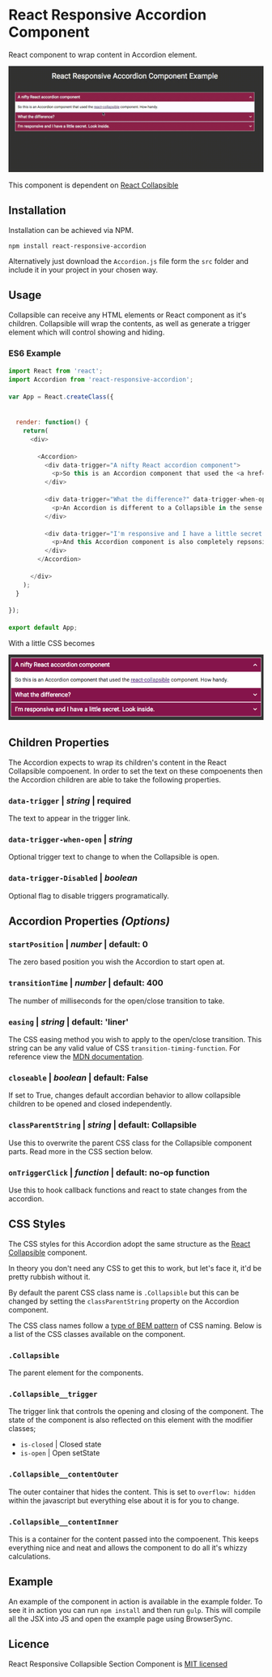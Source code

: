 # React Responsive Accordion Component

React component to wrap content in Accordion element.

![Alt text](example/img/example.gif)

This component is dependent on [React Collapsible](https://github.com/glennflanagan/react-collapsible)


## Installation
Installation can be achieved via NPM.
```
npm install react-responsive-accordion
```

Alternatively just download the `Accordion.js` file form the `src` folder and include it in your project in your chosen way.

## Usage
Collapsible can receive any HTML elements or React component as it's children. Collapsible will wrap the contents, as well as generate a trigger element which will control showing and hiding.

### ES6 Example
```javascript
import React from 'react';
import Accordion from 'react-responsive-accordion';

var App = React.createClass({


  render: function() {
    return(
      <div>

        <Accordion>
          <div data-trigger="A nifty React accordion component">
            <p>So this is an Accordion component that used the <a href="https://github.com/glennflanagan/react-collapsible">react-collapsible</a> component. How handy.</p>
          </div>

          <div data-trigger="What the difference?" data-trigger-when-open="THAT is the difference!">
            <p>An Accordion is different to a Collapsible in the sense that only one "tray" will be open at any one time.</p>
          </div>

          <div data-trigger="I'm responsive and I have a little secret. Look inside.">
            <p>And this Accordion component is also completely repsonsive. Hurrah for mobile users!</p>
          </div>
        </Accordion>

      </div>
    );
  }

});

export default App;

```

With a little CSS becomes

![Alt text](example/img/becomes.png)

## Children Properties

The Accordion expects to wrap its children's content in the React Collapsible compoenent. In order to set the text on these compoenents then the Accordion children are able to take the following properties.

### `data-trigger` | *string* | **required**
The text to appear in the trigger link.

### `data-trigger-when-open` | *string*
Optional trigger text to change to when the Collapsible is open.

### `data-trigger-Disabled` | *boolean*
Optional flag to disable triggers programatically.
 

## Accordion Properties *(Options)*

### `startPosition` | *number* | default: 0
The zero based position you wish the Accordion to start open at.

### `transitionTime` | *number* | default: 400
The number of milliseconds for the open/close transition to take.

### `easing` | *string* | default: 'liner'
The CSS easing method you wish to apply to the open/close transition. This string can be any valid value of CSS `transition-timing-function`. For reference view the [MDN documentation](https://developer.mozilla.org/en/docs/Web/CSS/transition-timing-function).

### `closeable` | *boolean* | default: False
If set to True, changes default accordian behavior to allow collapsible children to be opened and closed independently.

### `classParentString` | *string* | default: Collapsible
Use this to overwrite the parent CSS class for the Collapsible component parts. Read more in the CSS section below.

### `onTriggerClick` | *function* | default: no-op function
Use this to hook callback functions and react to state changes from the accordion.

## CSS Styles
The CSS styles for this Accordion adopt the same structure as the [React Collapsible](https://github.com/glennflanagan/react-collapsible) component.

In theory you don't need any CSS to get this to work, but let's face it, it'd be pretty rubbish without it.

By default the parent CSS class name is `.Collapsible` but this can be changed by setting the `classParentString` property on the Accordion component.

The CSS class names follow a [type of BEM pattern](http://getbem.com/introduction/) of CSS naming. Below is a list of the CSS classes available on the component.  


### `.Collapsible`
The parent element for the components.

### `.Collapsible__trigger`
The trigger link that controls the opening and closing of the component.
The state of the component is also reflected on this element with the modifier classes;
- `is-closed` | Closed state
- `is-open` | Open setState

### `.Collapsible__contentOuter`
The outer container that hides the content. This is set to `overflow: hidden` within the javascript but everything else about it is for you to change.

### `.Collapsible__contentInner`
This is a container for the content passed into the compoenent. This keeps everything nice and neat and allows the component to do all it's whizzy calculations.


## Example
An example of the component in action is available in the example folder. To see it in action you can run `npm install` and then run `gulp`. This will compile all the JSX into JS and open the example page using BrowserSync.

## Licence
React Responsive Collapsible Section Component is [MIT licensed](LICENSE.md)

